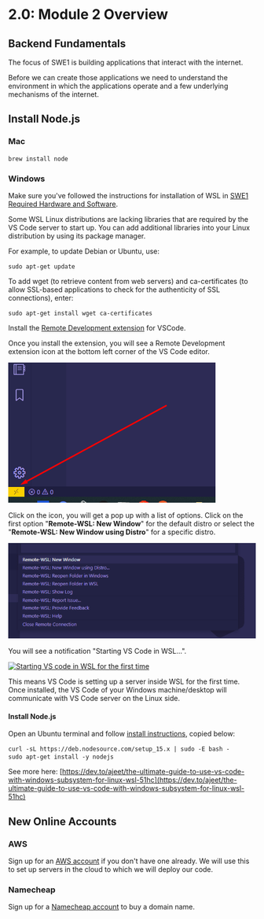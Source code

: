 # 2.0: Module 2 Overview

## **Backend Fundamentals**

The focus of SWE1 is building applications that interact with the internet.

Before we can create those applications we need to understand the environment in which the applications operate and a few underlying mechanisms of the internet.

## Install Node.js

### Mac

```text
brew install node
```

### Windows

Make sure you've followed the instructions for installation of WSL in [SWE1 Required Hardware and Software](../course-logistics/required-hardware-and-software.md#windows-subsystem-for-linux-wsl).

Some WSL Linux distributions are lacking libraries that are required by the VS Code server to start up. You can add additional libraries into your Linux distribution by using its package manager.

For example, to update Debian or Ubuntu, use:

```text
sudo apt-get update
```

To add wget \(to retrieve content from web servers\) and ca-certificates \(to allow SSL-based applications to check for the authenticity of SSL connections\), enter:

```text
sudo apt-get install wget ca-certificates
```

Install the [Remote Development extension](https://marketplace.visualstudio.com/items?itemName=ms-vscode-remote.vscode-remote-extensionpack) for VSCode.

Once you install the extension, you will see a Remote Development extension icon at the bottom left corner of the VS Code editor.

![](../.gitbook/assets/wsl-ss1.png)

Click on the icon, you will get a pop up with a list of options. Click on the first option "**Remote-WSL: New Window**" for the default distro or select the "**Remote-WSL: New Window using Distro**" for a specific distro.

![](../.gitbook/assets/wsl-ss2.png)

You will see a notification "Starting VS Code in WSL...".

[![Starting VS code in WSL for the first time](https://res.cloudinary.com/practicaldev/image/fetch/s--hQNq4fVk--/c_limit%2Cf_auto%2Cfl_progressive%2Cq_auto%2Cw_880/https://dev-to-uploads.s3.amazonaws.com/i/3667py1lgpqwwl1ijafz.png)](https://res.cloudinary.com/practicaldev/image/fetch/s--hQNq4fVk--/c_limit%2Cf_auto%2Cfl_progressive%2Cq_auto%2Cw_880/https://dev-to-uploads.s3.amazonaws.com/i/3667py1lgpqwwl1ijafz.png)

This means VS Code is setting up a server inside WSL for the first time. Once installed, the VS Code of your Windows machine/desktop will communicate with VS Code server on the Linux side.

#### Install Node.js

Open an Ubuntu terminal and follow [install instructions](https://github.com/nodesource/distributions/blob/master/README.md#installation-instructions), copied below:

```text
curl -sL https://deb.nodesource.com/setup_15.x | sudo -E bash -
sudo apt-get install -y nodejs
```

See more here: [https://dev.to/ajeet/the-ultimate-guide-to-use-vs-code-with-windows-subsystem-for-linux-wsl-51hc](https://dev.to/ajeet/the-ultimate-guide-to-use-vs-code-with-windows-subsystem-for-linux-wsl-51hc)

## New Online Accounts

### AWS

Sign up for an [AWS account](https://aws.amazon.com) if you don't have one already. We will use this to set up servers in the cloud to which we will deploy our code.

### Namecheap

Sign up for a [Namecheap account](https://namecheap.com) to buy a domain name.

